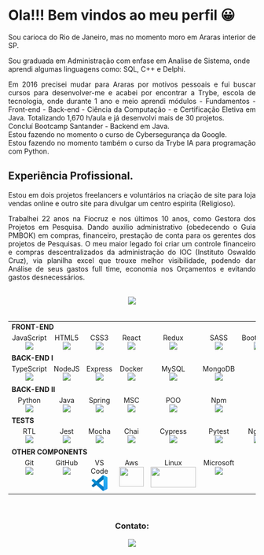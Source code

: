 # Ola!!! Bem vindos ao meu perfil 😀

<p align= "justify">Sou carioca do Rio de Janeiro, mas no momento moro em Araras interior de SP.</p> <p>Sou graduada em Administração
com enfase em Analise de Sistema, onde aprendi algumas linguagens como:
SQL, C++ e Delphi.</p>
<p align= "justify">
Em 2016 precisei mudar para Araras por motivos pessoais e fui buscar cursos
para desenvolver-me e acabei por encontrar a Trybe, escola de tecnologia, onde
durante 1 ano e meio aprendi módulos - Fundamentos - Front-end - Back-end - Ciência da Computação - e Certificação Eletiva em Java. 
Totalizando 1,670 h/aula e já desenvolvi mais de 30 projetos. 
<br>Concluí Bootcamp Santander - Backend em Java.
<br>Estou fazendo no momento o curso de Cybersegurança da Google.
<br>Estou fazendo no momento também o curso da Trybe IA para programação com Python. 
</p> 

## Experiência Profissional.

<p align= "justify">Estou em dois projetos freelancers e voluntários na criação de site para loja vendas online e outro site para divulgar um centro espirita (Religioso).</p>
<p align= "justify">Trabalhei 22 anos na Fiocruz e nos últimos 10 anos, como Gestora dos Projetos
em Pesquisa. Dando auxilio administrativo (obedecendo o Guia PMBOK) em
compras, financeiro, prestação de conta para os gerentes dos projetos de Pesquisas. O meu
maior legado foi criar um controle financeiro e compras descentralizados da administração do IOC (Instituto Oswaldo Cruz), via planilha excel que trouxe melhor visibilidade, podendo dar Análise de seus gastos full time, economia nos Orçamentos e evitando gastos desnecessários.
</p>


<br>

<!-- GITHUB STATUS -->
<div align="center">
<!--   <img height="180em" src="https://github-readme-stats.vercel.app/api?username=patriciaEliseu&show_icons=true&theme=cobalt&include_all_commits=true&count_private=true"/> -->
  <img height="180em" src="https://github-readme-stats.vercel.app/api/top-langs/?username=patriciaEliseu&layout=compact&langs_count=10&theme=dark"/>

  <!-- TEMAS: dark, radical, merko, gruvbox, tokyonight, onedark, cobalt, synthwave, highcontrast, dracula -->
</div>

<br>

<!-- TECNOLOGIAS -->
<table width="320px" align="center">
  <tbody>
    <tr>
      <td colspan="8" align="left"><strong>FRONT-END</strong></td>
    </tr>
    <tr valign="top">
      <td width="80px" align="center">
        <span>JavaScript</span><br>
        <img height="32px" src="https://upload.vectorlogo.zone/logos/javascript/images/239ec8a4-163e-4792-83b6-3f6d96911757.svg" />
      </td>
      <td width="80px" align="center">
        <span>HTML5</span><br>
        <img height="32" src="https://cdn.jsdelivr.net/gh/devicons/devicon/icons/html5/html5-original.svg" />
      </td>
      <td width="80px" align="center">
        <span>CSS3</span><br>
        <img height="32px" src="https://cdn.jsdelivr.net/gh/devicons/devicon/icons/css3/css3-original.svg">
      </td>
      <td width="80px" align="center">
        <span>React</span><br>
        <img height="32px" src="https://cdn.jsdelivr.net/gh/devicons/devicon/icons/react/react-original.svg"/>
      </td>
      <td width="80px" align="center">
        <span>Redux</span><br>
        <img height="32" src="https://cdn.worldvectorlogo.com/logos/redux.svg">
      </td>
      <td width="80px" align="center">
        <span>SASS</span><br>
        <img height="32px" src="https://github.com/user-attachments/assets/55241c36-e4e7-4490-a26f-7679b246a7ad" />
      </td>
      <td width="80px" align="center">
        <span>Bootstrap</span><br>
        <img height="32px" src="https://v5.getbootstrap.com/docs/5.0/assets/brand/bootstrap-logo-shadow.png"/>
      </td>
      <td width="80px" align="center">
        <span>Trello</span><br>
        <img height="32px" src="https://www.vectorlogo.zone/logos/trello/trello-icon.svg" />
      </td>
    </tr>
    <tr>
      <td colspan="8" align="left"><strong>BACK-END I</strong></td>
    </tr>
    <tr valign="top">
      <td width="80px" align="center">
        <span>TypeScript</span><br>
        <img height="32px" src="https://www.vectorlogo.zone/logos/typescriptlang/typescriptlang-icon.svg" />
      </td>
      <td width="80px" align="center">
        <span>NodeJS</span><br>
        <img height="32px" src="https://www.vectorlogo.zone/logos/nodejs/nodejs-icon.svg" />
      </td>           
      <td width="80px" align="center">
        <span>Express</span><br>
        <img height="42px" src="https://cdn.jsdelivr.net/gh/devicons/devicon/icons/express/express-original.svg">
      </td>
      <td width="60px" align="center">
        <span>Docker</span><br>
        <img height="32px" src="https://user-images.githubusercontent.com/25181517/117207330-263ba280-adf4-11eb-9b97-0ac5b40bc3be.png" />
      </td>
      <td width="50px" align="center">
        <span>MySQL</span><br>
        <img height="52px" src="https://user-images.githubusercontent.com/25181517/183896128-ec99105a-ec1a-4d85-b08b-1aa1620b2046.png" />
      </td>
      <td width="80px" align="center">
        <span>MongoDB</span><br>
        <img height="48px" src="https://img.shields.io/badge/MongoDB-%234ea94b.svg?style=for-the-badge&logo=mongodb&logoColor=white" />
      </td>           
    </tr>
    <tr>
      <td colspan="8" align="left"><strong>BACK-END II</strong></td>
    </tr>
	    <td width="80px" align="center">
        <span>Python</span><br>
        <img height="32" src="https://www.vectorlogo.zone/logos/python/python-icon.svg" />
      </td>
		  <td width="40px" align="center">
        <span>Java</span><br>
        <img height="37" src="https://www.vectorlogo.zone/logos/java/java-icon.svg" />
      </td>
	    <td width="80px" align="center">
        <span>Spring</span><br>
        <img height="32px" src="https://img.shields.io/badge/spring-%236DB33F.svg?style=for-the-badge&logo=spring&logoColor=white" />
      </td>	
      <td width="90px" align="center">
        <span>MSC</span><br>
        <img height="32px" src="https://user-images.githubusercontent.com/96168296/232324476-9102fc89-b213-4038-b778-bb6ca9bc0cbf.png" />
      </td> 
      <td width="90px" align="center">
        <span>POO</span><br>
        <img height="32px" src="https://user-images.githubusercontent.com/96168296/232327980-9879eec2-daa9-477a-b087-bfa0c6d95d5c.png" />
      </td> 
	    <td width="80px" align="center">
        <span>Npm</span><br>
        <img height="32px" src="https://www.vectorlogo.zone/logos/npmjs/npmjs-ar21.svg"/>
      </td>
	  <tr>
      <td colspan="8" align="left"><strong>TESTS</strong></td>
    </tr>
    <tr valign="top">
      <td width="80px" align="center">
        <span>RTL</span><br>
        <img height="32" src="https://testing-library.com/img/octopus-128x128.png" />
      </td>
      <td width="80px" align="center">
        <span>Jest</span><br>
        <img height="32px" src="https://user-images.githubusercontent.com/25181517/187955005-f4ca6f1a-e727-497b-b81b-93fb9726268e.png" />
      </td>
      <td width="80px" align="center">
        <span>Mocha</span><br>
        <img height="32px" src="https://www.vectorlogo.zone/logos/mochajs/mochajs-icon.svg" />
      </td>
      <td width="80px" align="center">
        <span>Chai</span><br>
        <img height="32px" src="https://user-images.githubusercontent.com/25181517/201476472-d2f5f644-cfc9-43e5-96d3-c8f40f18b5cb.png" />
      </td>            
      <td width="80px" align="center">
        <span>Cypress</span><br>
        <img height="32" src="https://user-images.githubusercontent.com/68279555/200387386-276c709f-380b-46cc-81fd-f292985927a8.png" />
      </td>
      <td width="80px" align="center">
        <span>Pytest</span><br>
        <img height="42" src="https://user-images.githubusercontent.com/25181517/184117132-9e89a93b-65fb-47c3-91e7-7d0f99e7c066.png" />
      </td>
	    <td width="32px" align="center">
        <span>Nginx</span><br>
        <img height="40px" src="https://user-images.githubusercontent.com/25181517/183345125-9a7cd2e6-6ad6-436f-8490-44c903bef84c.png" />
      </td>
    </tr>      
    <tr>
      <td colspan="8" align="left"><strong>OTHER COMPONENTS</strong></td>
    </tr>
    <tr valign="top">              
      <td width="80px" align="center">
        <span>Git</span><br>
        <img height="32px" src="https://cdn.jsdelivr.net/gh/devicons/devicon/icons/git/git-plain.svg" />
      </td>
      <td width="80px" align="center">
        <span>GitHub</span><br>
        <img height="40px" src="https://user-images.githubusercontent.com/25181517/192108374-8da61ba1-99ec-41d7-80b8-fb2f7c0a4948.png" />                 
      </td> 
      <td width="90px" align="center">
        <span>VS Code</span><br>
        <img height="32" src="https://github.com/devicons/devicon/blob/master/icons/vscode/vscode-original.svg" />
      </td>           
      <td width="30px" align="center">
        <span>Aws<span><br>
        <img height="40" width="50" src="https://img.icons8.com/color/256/amazon-web-services.png" />
      </td>
      <td width="80px" align="center">
        <span>Linux</span><br>
        <img height="42" width="92" src="https://img.shields.io/badge/Linux-000?style=for-the-badge&logo=linux&logoColor=FCC624" />
      </td> 	
      <td width="80px" align="center">
        <span>Microsoft</span><br>
        <img height="32px" src="https://user-images.githubusercontent.com/96168296/232350672-71f212b2-1e87-406d-ab33-8bc0d8ea1f99.png" />
      </td>
    </tr>
	 </tbody>
      </table>
<br>

<!-- REDES SOCIAIS -->
<div align="center" >

### Contato:
 <a href="https://www.linkedin.com/in/patriciaeliseupge/" target="_blank"><img src="https://img.shields.io/badge/-LinkedIn-%230077B5?style=for-the-badge&logo=linkedin&logoColor=white" target="_blank"></a>  
  

</div>
